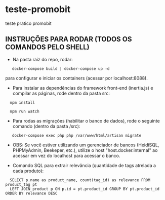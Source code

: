 # teste-promobit
teste pratico promobit

## INSTRUÇÕES PARA RODAR (TODOS OS COMANDOS PELO SHELL)
 - Na pasta raiz do repo, rodar:
 ```
    docker-compose build | docker-compose up -d
 ```
 para configurar e iniciar os containers (acessar por localhost:8088).

 - Para instalar as dependências do framework front-end (inertia.js) e compilar as páginas, rode dentro da pasta src:
 ```
   npm install

   npm run watch
 ```

 - Para rodas as migrações (habilitar o banco de dados), rode o seguinte comando (dentro da pasta /src):
 ```
    docker-compose exec php php /var/www/html/artisan migrate
 ```

 - OBS: Se você estiver utilizando um gerenciador de bancos (HeidiSQL, PHPMyAdmin, Beekeper, etc.), utilize o host
 "host.docker.internal" ao acessar em vez do localhost para acessar o banco.

 - Comando SQL para extrair relevância (quantidade de tags atrelada a cada produto): 
 ```
   SELECT p.name as product_name, count(tag_id) as relevance FROM product_tag pt 
   LEFT JOIN product p ON p.id = pt.product_id GROUP BY pt.product_id ORDER BY relevance DESC
 ```
